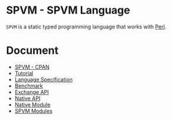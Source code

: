 # SPVM - SPVM Language

<code>SPVM</code> is a static typed programming language that works with <a href="https://github.com/Perl/perl5">Perl</a>.

# Document

* <a href="https://metacpan.org/pod/SPVM">SPVM - CPAN</a>
* <a href="https://metacpan.org/pod/SPVM/Document/Tutorial">Tutorial</a>
* <a href="https://metacpan.org/pod/SPVM/Document/Language">Language Specification</a>
* <a href="https://metacpan.org/pod/SPVM/Document/Benchmark">Benchmark</a>
* <a href="https://metacpan.org/pod/SPVM/Document/ExchangeAPI">Exchange API</a>
* <a href="https://metacpan.org/pod/SPVM/Document/NativeAPI">Native API</a>
* <a href="https://metacpan.org/pod/SPVM/Document/NativeModule">Native Module</a>
* <a href="https://metacpan.org/pod/SPVM/Document/Modules">SPVM Modules</a>
